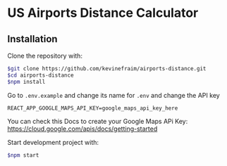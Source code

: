 # US Airports Distance Calculator

## Installation

Clone the repository with:

```bash
$git clone https://github.com/kevinefraim/airports-distance.git
$cd airports-distance
$npm install
```

Go to `.env.example` and change its name for `.env` and change the API key

```env
REACT_APP_GOOGLE_MAPS_API_KEY=google_maps_api_key_here
```

You can check this Docs to create your Google Maps APi Key: https://cloud.google.com/apis/docs/getting-started

Start development project with:

```bash
$npm start
```

